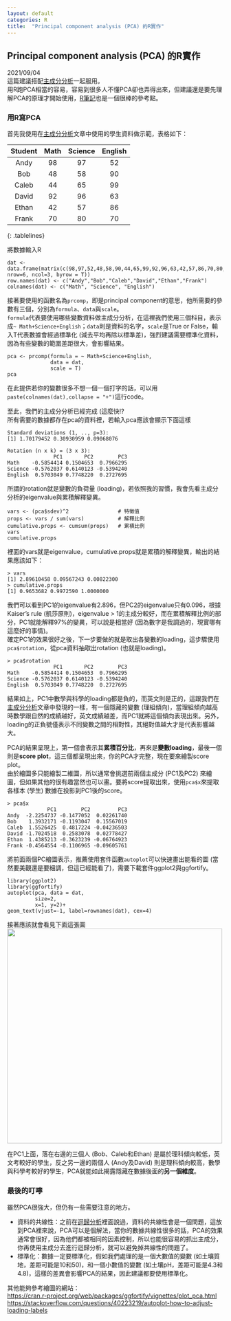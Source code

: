 ```yaml
---
layout: default
categories: R
title:  "Principal component analysis (PCA) 的R實作"
---  
```

## Principal component analysis (PCA) 的R實作   
2021/09/04   
這篇建議搭配[主成分分析](https://lloydychuang.github.io/statistic/2021/09/03/pca.html)一起服用。   
用R跑PCA相當的容易，容易到很多人不懂PCA卻也弄得出來，但建議還是要先理解PCA的原理才開始使用，<a href="https://rpubs.com/skydome20/R-Note7-PCA" target="_blank">R筆記</a>也是一個很棒的參考點。   
  
### 用R寫PCA   
首先我使用在[主成分分析](https://lloydychuang.github.io/statistic/2021/09/03/pca.html)文章中使用的學生資料做示範，表格如下：  
   
| Student | Math | Science | English |     
| :---: | :---: | :---: | :---: |      
| Andy | 98 | 97 | 52 |       
| Bob | 48 | 58 | 90 |      
| Caleb | 44 | 65 | 99 |      
| David | 92 | 96 | 63 |     
| Ethan | 42 | 57 | 86 |      
| Frank | 70 | 80 | 70 |      
{: .tablelines}     
    
將數據輸入R   
```
dat <- data.frame(matrix(c(98,97,52,48,58,90,44,65,99,92,96,63,42,57,86,70,80,70), nrow=6, ncol=3, byrow = T))   
row.names(dat) <- c("Andy","Bob","Caleb","David","Ethan","Frank")    
colnames(dat) <- c("Math", "Science", "English")   
```    
接著要使用的函數名為`prcomp`，即是principal component的意思，他所需要的參數有三個，分別為`formula`、`data`與`scale`。   
`formula`代表要使用哪些變數資料做主成分分析，在這裡我們使用三個科目，表示成`~ Math+Science+English`；`data`則是資料的名字，`scale`是True or False，輸入T代表數據會經過標準化 (減去平均再除以標準差)，強烈建議需要標準化資料，因為有些變數的範圍差距很大，會影響結果。  
```
pca <- prcomp(formula = ~ Math+Science+English,  
              data = dat,                          
              scale = T)  
pca
```    
在此提供若你的變數很多不想一個一個打字的話，可以用`paste(colnames(dat),collapse = "+")`這行code。   
    
至此，我們的主成分分析已經完成 (這麼快!?   
所有需要的數據都存在pca的資料裡，若輸入pca應該會顯示下面這樣
```
Standard deviations (1, .., p=3):
[1] 1.70179452 0.30930959 0.09068076

Rotation (n x k) = (3 x 3):
               PC1       PC2        PC3
Math    -0.5854414 0.1504653  0.7966295
Science -0.5762037 0.6140123 -0.5394240
English  0.5703049 0.7748220  0.2727695
```
所謂的rotation就是變數的負荷量 (loading)，若依照我的習慣，我會先看主成分分析的eigenvalue與累積解釋變異。  
```
vars <- (pca$sdev)^2                # 特徵值
props <- vars / sum(vars)           # 解釋比例
cumulative.props <- cumsum(props)   # 累積比例
vars
cumulative.props
```
裡面的vars就是eigenvalue，cumulative.props就是累積的解釋變異，輸出的結果應該如下：   
```
> vars
[1] 2.89610458 0.09567243 0.00822300
> cumulative.props 
[1] 0.9653682 0.9972590 1.0000000
```
我們可以看到PC1的eigenvalue有2.896，但PC2的eigenvalue只有0.096，根據Kaiser’s rule (凱莎原則)，eigenvalue > 1的主成分較好，而在累積解釋比例的部分，PC1就能解釋97%的變異，可以說是相當好 (因為數字是我調過的，現實哪有這麼好的事情)。  
確定PC1的效果很好之後，下一步要做的就是取出各變數的loading，這步驟使用`pca$rotation`，從pca資料抽取出rotation (也就是loading)。  
```
> pca$rotation
               PC1       PC2        PC3
Math    -0.5854414 0.1504653  0.7966295
Science -0.5762037 0.6140123 -0.5394240
English  0.5703049 0.7748220  0.2727695
```
結果如上，PC1中數學與科學的loading都是負的，而英文則是正的，這跟我們在[主成分分析](https://lloydychuang.github.io/statistic/2021/09/03/pca.html)文章中發現的一樣，有一個隱藏的變數 (理組傾向)，當理組傾向越高時數學跟自然的成績越好，英文成績越差，而PC1就將這個傾向表現出來。另外，loading的正負號僅表示不同變數之間的相對性，其絕對值越大才是代表影響越大。  
   
PCA的結果呈現上，第一個會表示其**累積百分比**，再來是**變數loading**，最後一個則是**score plot**，這三個都呈現出來，你的PCA才完整，現在要來繪製score plot。  
由於繪圖多只能繪製二維圖，所以通常會挑選前兩個主成分 (PC1及PC2) 來繪圖，但如果其他的很有趣當然也可以畫。要將score提取出來，使用`pca$x`來提取各樣本 (學生) 數據在投影到PC1後的score。   
```
> pca$x
             PC1        PC2         PC3
Andy  -2.2254737 -0.1477052  0.02261740
Bob    1.3932171 -0.1193047  0.15567019
Caleb  1.5526425  0.4817224 -0.04236503
David -1.7024518  0.2583078  0.02778427
Ethan  1.4385213 -0.3623239 -0.06764923
Frank -0.4564554 -0.1106965 -0.09605761
```   
將前面兩個PC繪圖表示，推薦使用套件函數`autoplot`可以快速畫出能看的圖 (當然要美觀還是要細調，但這已經能看了)，需要下載套件ggplot2與ggfortify。  
```
library(ggplot2)
library(ggfortify)
autoplot(pca, data = dat,     
         size=2,                 
         x=1, y=2)+
geom_text(vjust=-1, label=rownames(dat), cex=4)
```
接著應該就會看見下面這張圖   
<img src="https://lloydychuang.github.io/assets/PCA_demo.jpeg" width="500">   
   
在PC1上面，落在右邊的三個人 (Bob、Caleb和Ethan) 是屬於理科傾向較低，英文考較好的學生，反之另一邊的兩個人 (Andy及David) 則是理科傾向較高，數學與科學考較好的學生，PCA就能如此揭露隱藏在數據後面的**另一個維度**。  
  
### 最後的叮嚀  
雖然PCA很強大，但仍有一些需要注意的地方。  
- 資料的共線性：之前在[迴歸分析](https://lloydychuang.github.io/statistic/2021/08/08/regression.html)裡面說過，資料的共線性會是一個問題，這放到PCA裡來說，PCA可以是個解法，當你的數據共線性很多的話，PCA的效果通常會很好，因為他們都被相同的因素控制，所以也能很容易的抓出主成分，你再使用主成分去進行迴歸分析，就可以避免掉共線性的問題了。  
- 標準化：數據一定要標準化，假如我們處理的是一個大數值的變數 (如土壤質地，差距可能是10和50)，和一個小數值的變數 (如土壤pH，差距可能是4.3和4.8)，這樣的差異會影響PCA的結果，因此建議都要使用標準化。
  
其他能夠參考繪圖的網站：  
<a href="https://cran.r-project.org/web/packages/ggfortify/vignettes/plot_pca.html" target="_blank">https://cran.r-project.org/web/packages/ggfortify/vignettes/plot_pca.html</a>   
<a href="https://stackoverflow.com/questions/40223219/autoplot-how-to-adjust-loading-labels" target="_blank">https://stackoverflow.com/questions/40223219/autoplot-how-to-adjust-loading-labels</a>   





